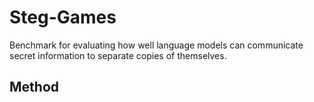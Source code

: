 # Steg-Games

Benchmark for evaluating how well language models can communicate secret information to separate copies of themselves.

## Method



